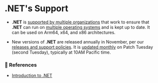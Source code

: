 # .NET's Support

- **.NET** is [supported by multiple organizations](https://github.com/dotnet/core/blob/main/support.md) that work to ensure that **.NET** can run on [multiple operating systems](https://github.com/dotnet/core/blob/main/os-lifecycle-policy.md) and is kept up to date. It can be used on Arm64, x64, and x86 architectures.

- New versions of **.NET** are released annually in November, per our [releases and support policies](https://learn.microsoft.com/en-us/dotnet/core/releases-and-support). It is [updated monthly](https://github.com/dotnet/announcements/labels/Monthly-Update) on Patch Tuesday (second Tuesday), typically at 10AM Pacific time.

### 📜 References

- [Introduction to .NET](https://learn.microsoft.com/en-us/dotnet/core/introduction#support)
